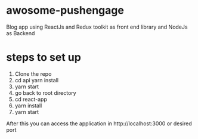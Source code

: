 # awosome-pushengage
Blog app using ReactJs and Redux toolkit as front end library and NodeJs as Backend

# steps to set up

1. Clone the repo
2. cd api yarn install
3. yarn start
4. go back to root directory
5. cd react-app
6. yarn install
7. yarn start

After this you can access the application in http://localhost:3000 or desired port